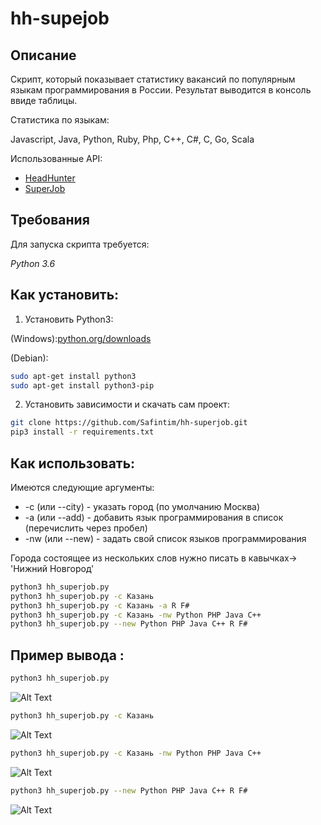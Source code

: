 # hh-supejob

## Описание
Скрипт, который показывает статистику вакансий по популярным языкам программирования в России.
 Результат выводится в консоль ввиде таблицы.

Статистика по языкам:

Javascript, Java, Python, Ruby, Php, C++, C#, C, Go, Scala


Использованные API:
* [HeadHunter](https://github.com/hhru/api/blob/master/README.md#headhunter-api)
* [SuperJob](https://api.superjob.ru/)
## Требования

Для запуска скрипта требуется:

*Python 3.6*


## Как установить:

1. Установить Python3:

(Windows):[python.org/downloads](https://www.python.org/downloads/windows/)

(Debian):
```sh
sudo apt-get install python3
sudo apt-get install python3-pip
```
2. Установить зависимости и скачать сам проект:

```sh
git clone https://github.com/Safintim/hh-superjob.git
pip3 install -r requirements.txt
```

## Как использовать: 

Имеются следующие аргументы:
* -c (или --city) - указать город (по умолчанию Москва)
* -a (или --add) - добавить язык программирования в список (перечислить через пробел)
* -nw (или --new) - задать свой список языков программирования

Города состоящее из нескольких слов нужно писать в кавычках-> 'Нижний Новгород'

```sh
python3 hh_superjob.py
python3 hh_superjob.py -c Казань
python3 hh_superjob.py -c Казань -a R F#
python3 hh_superjob.py -c Казань -nw Python PHP Java C++
python3 hh_superjob.py --new Python PHP Java C++ R F#
```

## Пример вывода :

```sh
python3 hh_superjob.py
```
![Alt Text](http://ipic.su/img/img7/fs/hh_superjob2.1556540138.png)


```sh
python3 hh_superjob.py -c Казань
```
![Alt Text](http://ipic.su/img/img7/fs/1.1556544929.png)


```sh
python3 hh_superjob.py -c Казань -nw Python PHP Java C++
```
![Alt Text](http://ipic.su/img/img7/fs/2.1556544954.png)


```sh
python3 hh_superjob.py --new Python PHP Java C++ R F#
```
![Alt Text](http://ipic.su/img/img7/fs/3.1556545008.png)